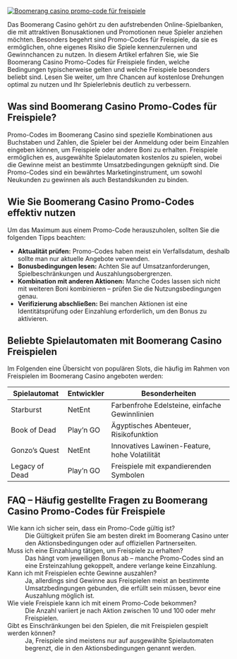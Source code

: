 [![Boomerang casino promo-code für freispiele](https://123-caf.pages.dev/gitsignup.png)](https://vrmoo.ru/Bt82HjjY)

<p>Das Boomerang Casino gehört zu den aufstrebenden Online-Spielbanken, die mit attraktiven Bonusaktionen und Promotionen neue Spieler anziehen möchten. Besonders begehrt sind Promo-Codes für Freispiele, da sie es ermöglichen, ohne eigenes Risiko die Spiele kennenzulernen und Gewinnchancen zu nutzen. In diesem Artikel erfahren Sie, wie Sie Boomerang Casino Promo-Codes für Freispiele finden, welche Bedingungen typischerweise gelten und welche Freispiele besonders beliebt sind. Lesen Sie weiter, um Ihre Chancen auf kostenlose Drehungen optimal zu nutzen und Ihr Spielerlebnis deutlich zu verbessern.</p>  <h2>Was sind Boomerang Casino Promo-Codes für Freispiele?</h2> <p>Promo-Codes im Boomerang Casino sind spezielle Kombinationen aus Buchstaben und Zahlen, die Spieler bei der Anmeldung oder beim Einzahlen eingeben können, um Freispiele oder andere Boni zu erhalten. Freispiele ermöglichen es, ausgewählte Spielautomaten kostenlos zu spielen, wobei die Gewinne meist an bestimmte Umsatzbedingungen geknüpft sind. Die Promo-Codes sind ein bewährtes Marketinginstrument, um sowohl Neukunden zu gewinnen als auch Bestandskunden zu binden.</p>  <h2>Wie Sie Boomerang Casino Promo-Codes effektiv nutzen</h2> <p>Um das Maximum aus einem Promo-Code herauszuholen, sollten Sie die folgenden Tipps beachten:</p> <ul>   <li><strong>Aktualität prüfen:</strong> Promo-Codes haben meist ein Verfallsdatum, deshalb sollte man nur aktuelle Angebote verwenden.</li>   <li><strong>Bonusbedingungen lesen:</strong> Achten Sie auf Umsatzanforderungen, Spielbeschränkungen und Auszahlungsobergrenzen.</li>   <li><strong>Kombination mit anderen Aktionen:</strong> Manche Codes lassen sich nicht mit weiteren Boni kombinieren – prüfen Sie die Nutzungsbedingungen genau.</li>   <li><strong>Verifizierung abschließen:</strong> Bei manchen Aktionen ist eine Identitätsprüfung oder Einzahlung erforderlich, um den Bonus zu aktivieren.</li> </ul>  <h2>Beliebte Spielautomaten mit Boomerang Casino Freispielen</h2> <p>Im Folgenden eine Übersicht von populären Slots, die häufig im Rahmen von Freispielen im Boomerang Casino angeboten werden:</p> <table>   <thead>     <tr>       <th>Spielautomat</th>       <th>Entwickler</th>       <th>Besonderheiten</th>     </tr>   </thead>   <tbody>     <tr>       <td>Starburst</td>       <td>NetEnt</td>       <td>Farbenfrohe Edelsteine, einfache Gewinnlinien</td>     </tr>     <tr>       <td>Book of Dead</td>       <td>Play’n GO</td>       <td>Ägyptisches Abenteuer, Risikofunktion</td>     </tr>     <tr>       <td>Gonzo’s Quest</td>       <td>NetEnt</td>       <td>Innovatives Lawinen-Feature, hohe Volatilität</td>     </tr>     <tr>       <td>Legacy of Dead</td>       <td>Play’n GO</td>       <td>Freispiele mit expandierenden Symbolen</td>     </tr>   </tbody> </table>  <h2>FAQ – Häufig gestellte Fragen zu Boomerang Casino Promo-Codes für Freispiele</h2> <dl>   <dt>Wie kann ich sicher sein, dass ein Promo-Code gültig ist?</dt>   <dd>Die Gültigkeit prüfen Sie am besten direkt im Boomerang Casino unter den Aktionsbedingungen oder auf offiziellen Partnerseiten.</dd>   <dt>Muss ich eine Einzahlung tätigen, um Freispiele zu erhalten?</dt>   <dd>Das hängt vom jeweiligen Bonus ab – manche Promo-Codes sind an eine Ersteinzahlung gekoppelt, andere verlange keine Einzahlung.</dd>   <dt>Kann ich mit Freispielen echte Gewinne auszahlen?</dt>   <dd>Ja, allerdings sind Gewinne aus Freispielen meist an bestimmte Umsatzbedingungen gebunden, die erfüllt sein müssen, bevor eine Auszahlung möglich ist.</dd>   <dt>Wie viele Freispiele kann ich mit einem Promo-Code bekommen?</dt>   <dd>Die Anzahl variiert je nach Aktion zwischen 10 und 100 oder mehr Freispielen.</dd>   <dt>Gibt es Einschränkungen bei den Spielen, die mit Freispielen gespielt werden können?</dt>   <dd>Ja, Freispiele sind meistens nur auf ausgewählte Spielautomaten begrenzt, die in den Aktionsbedingungen genannt werden.</dd> </dl>